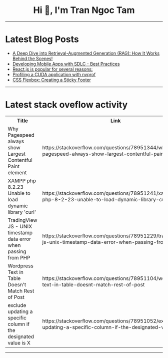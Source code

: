 <h1 align="center">Hi 👋, I'm Tran Ngoc Tam</h1>

---

# Latest Blog Posts 
<!-- BLOG-POST-LIST:START -->
- [A Deep Dive into Retrieval-Augmented Generation &lpar;RAG&rpar;: How It Works Behind the Scenes!](https://dev.to/abhinowww/a-deep-dive-into-retrieval-augmented-generation-rag-how-it-works-behind-the-scenes-4eid)
- [Developing Mobile Apps with SDLC - Best Practices](https://dev.to/misterankit/developing-mobile-apps-with-sdlc-best-practices-4oe8)
- [React.js is popular for several reasons:](https://dev.to/kamlesh_gupta_539c974fb0d/reactjs-is-popular-for-several-reasons-58c)
- [Profiling a CUDA application with nvprof](https://dev.to/tallesl/profiling-a-cuda-application-with-nvprof-56op)
- [CSS Flexbox: Creating a Sticky Footer](https://dev.to/tailwine/css-flexbox-creating-a-sticky-footer-582h)
<!-- BLOG-POST-LIST:END -->

---

# Latest stack oveflow activity
<table>
  <tr><th>Title</th><th>Link</th></tr>
  <!-- STACKOVERFLOW:START --><tr><td>Why Pagespeed always show Largest Contentful Paint element</td><td>https://stackoverflow.com/questions/78951344/why-pagespeed-always-show-largest-contentful-paint-element</td></tr><tr><td>XAMPP php 8.2.23 Unable to load dynamic library &#39;curl&#39;</td><td>https://stackoverflow.com/questions/78951241/xampp-php-8-2-23-unable-to-load-dynamic-library-curl</td></tr><tr><td>TradingView JS - UNIX timestamp data error when passing from PHP</td><td>https://stackoverflow.com/questions/78951229/tradingview-js-unix-timestamp-data-error-when-passing-from-php</td></tr><tr><td>Wordpress Text in Table Doesn&#39;t Match Rest of Post</td><td>https://stackoverflow.com/questions/78951104/wordpress-text-in-table-doesnt-match-rest-of-post</td></tr><tr><td>exclude updating a specific column if the designated value is X</td><td>https://stackoverflow.com/questions/78951052/exclude-updating-a-specific-column-if-the-designated-value-is-x</td></tr><!-- STACKOVERFLOW:END -->
</table>

---


